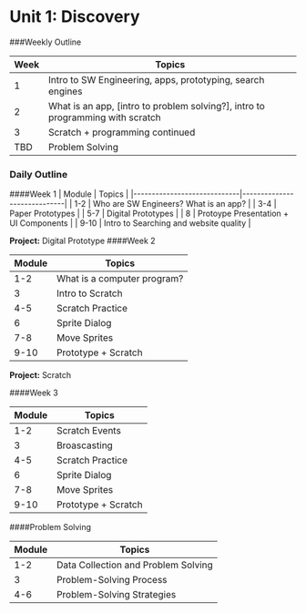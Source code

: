# Unit 1: Discovery

###Weekly Outline

| Week                  | Topics                      |
|-----------------------------|-----------------------------|
| 1                         | Intro to SW Engineering, apps, prototyping, search engines      |
| 2                         | What is an app, [intro to problem solving?], intro to programming with scratch  |
| 3                           | Scratch + programming continued      |
| TBD                           |   Problem Solving |


### Daily Outline
####Week 1
| Module                      | Topics                      |
|-----------------------------|-----------------------------|
| 1-2                         | Who are SW Engineers?  What is an app?      |
| 3-4                         | Paper Prototypes            |
| 5-7                         | Digital Prototypes          |
| 8                           | Protoype Presentation + UI Components       |
| 9-10                        | Intro to Searching and website quality     |

**Project:** Digital Prototype
####Week 2

| Module                      | Topics                      |
|-----------------------------|-----------------------------|
| 1-2                         | What is a computer program? |
| 3                           | Intro to Scratch            |
| 4-5                         | Scratch Practice            |
| 6                           | Sprite Dialog               |
| 7-8                         | Move Sprites                |
| 9-10                        | Prototype + Scratch         |

**Project:** Scratch

####Week 3

| Module                      | Topics                      |
|-----------------------------|-----------------------------|
| 1-2                         | Scratch Events  |
| 3                           | Broascasting            |
| 4-5                         | Scratch Practice            |
| 6                           | Sprite Dialog               |
| 7-8                         | Move Sprites                |
| 9-10                        | Prototype + Scratch         |

####Problem Solving

| Module                      | Topics                      |
|-----------------------------|-----------------------------|
| 1-2                         | Data Collection and Problem Solving  |
| 3                           | Problem-Solving Process           |
| 4-6                         | Problem-Solving Strategies            |
